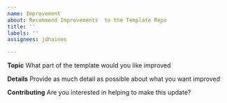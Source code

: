 ```yaml
---
name: Improvement
about: Recommend Improvements  to the Template Repo
title: ''
labels: ''
assignees: jdhaines

---
```


**Topic**
What part of the template would you like improved

**Details**
Provide as much detail as possible about what you want improved

**Contributing**
Are you interested in helping to make this update?
